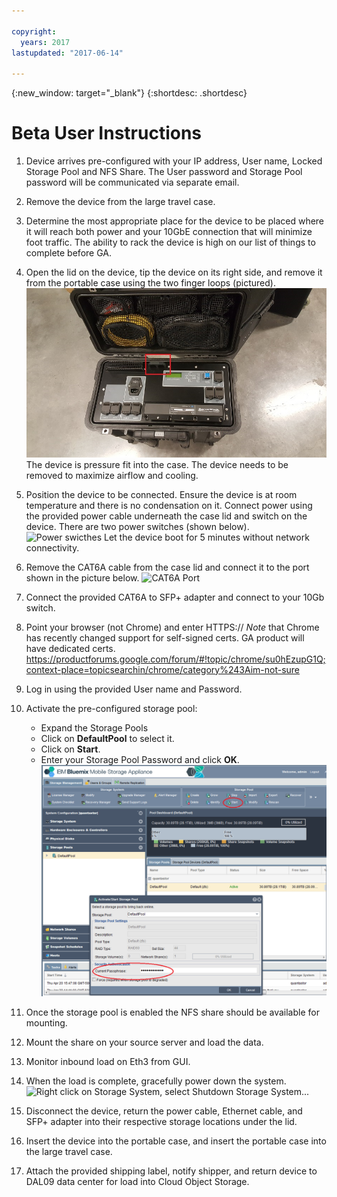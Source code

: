 ```yaml
---

copyright:
  years: 2017
lastupdated: "2017-06-14"

---
```

{:new_window: target="_blank"}
{:shortdesc: .shortdesc}

# Beta User Instructions


1.	Device arrives pre-configured with your IP address, User name, Locked Storage Pool and NFS Share.  The User password and Storage Pool password will be communicated via separate email.

2.	Remove the device from the large travel case.

3.	Determine the most appropriate place for the device to be placed where it will reach both power and your 10GbE connection that will minimize foot traffic. The ability to rack the device is high on our list of things to complete before GA.

4.	Open the lid on the device, tip the device on its right side, and remove it from the portable case using the two finger loops (pictured).
    ![Top of Device](/images/UserGuide1.png)
    The device is pressure fit into the case. The device needs to be removed to maximize airflow and cooling.

5.	Position the device to be connected.  Ensure the device is at room temperature and there is no condensation on it. Connect power using the provided power cable underneath the case lid and switch on the device. There are two power switches (shown below). 
    ![Power swicthes](/images/UserGuide2.png)
    Let the device boot for 5 minutes without network connectivity.
    
6.	Remove the CAT6A cable from the case lid and connect it to the port shown in the picture below.
    ![CAT6A Port](/images/UserGuide3.png)

7.	Connect the provided CAT6A to SFP+ adapter and connect to your 10Gb switch.

8.	Point your browser (not Chrome) and enter HTTPS://<youreth3ip>
    _Note_ that Chrome has recently changed support for self-signed certs.  GA product will have dedicated certs. https://productforums.google.com/forum/#!topic/chrome/su0hEzupG1Q;context-place=topicsearchin/chrome/category%243Aim-not-sure

9.	Log in using the provided User name and Password.

10.	Activate the pre-configured storage pool:
      - Expand the Storage Pools 
      - Click on **DefaultPool** to select it. 
      - Click on **Start**.
      - Enter your Storage Pool Password and click **OK**. 
      ![Activate/Start Storage Pool](/images/UserGuide4.png)
    
11.	Once the storage pool is enabled the NFS share should be available for mounting.

12.	Mount the share on your source server and load the data.

13.	Monitor inbound load on Eth3 from GUI.

14.	When the load is complete, gracefully power down the system.
    ![Right click on Storage System, select Shutdown Storage System...](/images/UserGuide5.png)

15.	Disconnect the device, return the power cable, Ethernet cable, and SFP+ adapter into their respective storage locations under the lid.  

16.	Insert the device into the portable case, and insert the portable case into the large travel case.

17.	Attach the provided shipping label, notify shipper, and return device to DAL09 data center for load into Cloud Object Storage.
